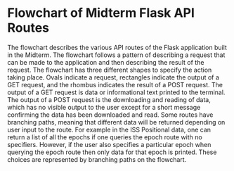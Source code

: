<h1>Flowchart of Midterm Flask API Routes</h1>
The flowchart describes the various API routes of the Flask application built in the Midterm. The flowchart follows a pattern of describing a request that can be made to the application and then describing the result of the request. The flowchart has three different shapes to specify the action taking place. Ovals indicate a request, rectangles indicate the output of a GET request, and the rhombus indicates the result of a POST request. The output of a GET request is data or informational text printed to the terminal. The output of a POST request is the downloading and reading of data, which has no visible output to the user except for a short message confirming the data has been downloaded and read. Some routes have branching paths, meaning that different data will be returned depending on user input to the route. For example in the ISS Positional data, one can return a list of all the epochs if one queries the epoch route with no specifiers. However, if the user also specifies a particular epoch when querying the epoch route then only data for that epoch is printed. These choices are represented by branching paths on the flowchart. 
